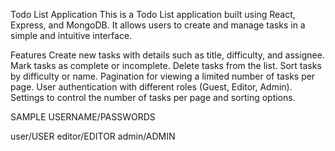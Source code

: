 Todo List Application
This is a Todo List application built using React, Express, and MongoDB. It allows users to create and manage tasks in a simple and intuitive interface.

Features
Create new tasks with details such as title, difficulty, and assignee.
Mark tasks as complete or incomplete.
Delete tasks from the list.
Sort tasks by difficulty or name.
Pagination for viewing a limited number of tasks per page.
User authentication with different roles (Guest, Editor, Admin).
Settings to control the number of tasks per page and sorting options.


SAMPLE USERNAME/PASSWORDS

user/USER
editor/EDITOR
admin/ADMIN